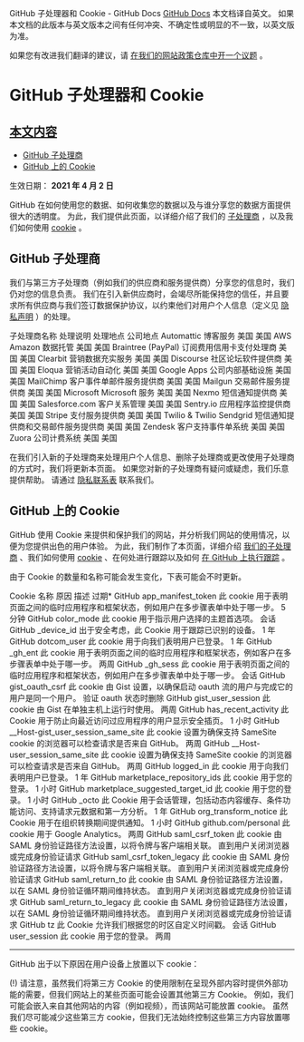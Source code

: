 GitHub 子处理器和 Cookie - GitHub Docs
[GitHub Docs](/cn)
本文档译自英文。 如果本文档的此版本与英文版本之间有任何冲突、不确定性或明显的不一致，以英文版为准。

如果您有改进我们翻译的建议，请
[在我们的网站政策仓库中开一个议题](https://github.com/github/site-policy/issues)
。

# GitHub 子处理器和 Cookie

## [本文内容](#in-this-article)
- [GitHub 子处理商](#github-subprocessors)
- [GitHub 上的 Cookie](#cookies-on-github)

生效日期：
**2021 年 4 月 2 日**

GitHub 在如何使用您的数据、如何收集您的数据以及与谁分享您的数据方面提供很大的透明度。 为此，我们提供此页面，以详细介绍了我们的
[子处理商](#github-subprocessors)
，以及我们如何使用
[cookie](#cookies-on-github)
。

## GitHub 子处理商

我们与第三方子处理商（例如我们的供应商和服务提供商）分享您的信息时，我们仍对您的信息负责。 我们在引入新供应商时，会竭尽所能保持您的信任，并且要求所有供应商与我们签订数据保护协议，以约束他们对用户个人信息（定义见
[隐私声明](/cn/articles/github-privacy-statement)
）的处理。

子处理商名称
处理说明
处理地点
公司地点
Automattic
博客服务
美国
美国
AWS Amazon
数据托管
美国
美国
Braintree (PayPal)
订阅费用信用卡支付处理商
美国
美国
Clearbit
营销数据充实服务
美国
美国
Discourse
社区论坛软件提供商
美国
美国
Eloqua
营销活动自动化
美国
美国
Google Apps
公司内部基础设施
美国
美国
MailChimp
客户事件单邮件服务提供商
美国
美国
Mailgun
交易邮件服务提供商
美国
美国
Microsoft
Microsoft 服务
美国
美国
Nexmo
短信通知提供商
美国
美国
Salesforce.com
客户关系管理
美国
美国
Sentry.io
应用程序监控提供商
美国
美国
Stripe
支付服务提供商
美国
美国
Twilio &amp; Twilio Sendgrid
短信通知提供商和交易邮件服务提供商
美国
美国
Zendesk
客户支持事件单系统
美国
美国
Zuora
公司计费系统
美国
美国

在我们引入新的子处理商来处理用户个人信息、删除子处理商或更改使用子处理商的方式时，我们将更新本页面。 如果您对新的子处理商有疑问或疑虑，我们乐意提供帮助。 请通过
[隐私联系表](https://github.com/contact/privacy)
联系我们。

## GitHub 上的 Cookie

GitHub 使用 Cookie 来提供和保护我们的网站，并分析我们网站的使用情况，以便为您提供出色的用户体验。 为此，我们制作了本页面，详细介绍
[我们的子处理商](#github-subprocessors)
、我们如何使用
[cookie](#cookies-on-github)
、在何处进行跟踪以及如何
[在 GitHub 上执行跟踪](#tracking-on-github)
。

由于 Cookie 的数量和名称可能会发生变化，下表可能会不时更新。

Cookie 名称
原因
描述
过期*
GitHub
app_manifest_token
此 cookie 用于表明页面之间的临时应用程序和框架状态，例如用户在多步骤表单中处于哪一步。
5 分钟
GitHub
color_mode
此 cookie 用于指示用户选择的主题首选项。
会话
GitHub
_device_id
出于安全考虑，此 Cookie 用于跟踪已识别的设备。
1 年
GitHub
dotcom_user
此 cookie 用于向我们表明用户已登录。
1 年
GitHub
_gh_ent
此 cookie 用于表明页面之间的临时应用程序和框架状态，例如客户在多步骤表单中处于哪一步。
两周
GitHub
_gh_sess
此 cookie 用于表明页面之间的临时应用程序和框架状态，例如用户在多步骤表单中处于哪一步。
会话
GitHub
gist_oauth_csrf
此 cookie 由 Gist 设置，以确保启动 oauth 流的用户与完成它的用户是同一个用户。
验证 oauth 状态时删除
GitHub
gist_user_session
此 cookie 由 Gist 在单独主机上运行时使用。
两周
GitHub
has_recent_activity
此 Cookie 用于防止向最近访问过应用程序的用户显示安全插页。
1 小时
GitHub
__Host-gist_user_session_same_site
此 cookie 设置为确保支持 SameSite cookie 的浏览器可以检查请求是否来自 GitHub。
两周
GitHub
__Host-user_session_same_site
此 cookie 设置为确保支持 SameSite cookie 的浏览器可以检查请求是否来自 GitHub。
两周
GitHub
logged_in
此 cookie 用于向我们表明用户已登录。
1 年
GitHub
marketplace_repository_ids
此 cookie 用于您的登录。
1 小时
GitHub
marketplace_suggested_target_id
此 cookie 用于您的登录。
1 小时
GitHub
_octo
此 Cookie 用于会话管理，包括动态内容缓存、条件功能访问、支持请求元数据和第一方分析。
1 年
GitHub
org_transform_notice
此 Cookie 用于在组织转换期间提供通知。
1 小时
GitHub
github.com/personal
此 cookie 用于 Google Analytics。
两周
GitHub
saml_csrf_token
此 cookie 由 SAML 身份验证路径方法设置，以将令牌与客户端相关联。
直到用户关闭浏览器或完成身份验证请求
GitHub
saml_csrf_token_legacy
此 cookie 由 SAML 身份验证路径方法设置，以将令牌与客户端相关联。
直到用户关闭浏览器或完成身份验证请求
GitHub
saml_return_to
此 cookie 由 SAML 身份验证路径方法设置，以在 SAML 身份验证循环期间维持状态。
直到用户关闭浏览器或完成身份验证请求
GitHub
saml_return_to_legacy
此 cookie 由 SAML 身份验证路径方法设置，以在 SAML 身份验证循环期间维持状态。
直到用户关闭浏览器或完成身份验证请求
GitHub
tz
此 Cookie 允许我们根据您的时区自定义时间戳。
会话
GitHub
user_session
此 cookie 用于您的登录。
两周

***
GitHub 出于以下原因在用户设备上放置以下 cookie：

(!) 请注意，虽然我们将第三方 Cookie 的使用限制在呈现外部内容时提供外部功能的需要，但我们网站上的某些页面可能会设置其他第三方 Cookie。 例如，我们可能会嵌入来自其他网站的内容（例如视频），而该网站可能放置 cookie。 虽然我们尽可能减少这些第三方 cookie，但我们无法始终控制这些第三方内容放置哪些 cookie。
